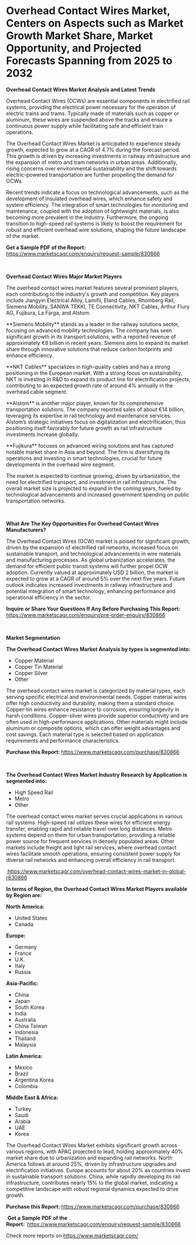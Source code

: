 <p><h1>Overhead Contact Wires Market, Centers on Aspects such as Market Growth Market Share, Market Opportunity, and Projected Forecasts Spanning from 2025 to 2032</h1></p><p><strong>Overhead Contact Wires Market Analysis and Latest Trends</strong></p>
<p><p>Overhead Contact Wires (OCWs) are essential components in electrified rail systems, providing the electrical power necessary for the operation of electric trains and trams. Typically made of materials such as copper or aluminum, these wires are suspended above the tracks and ensure a continuous power supply while facilitating safe and efficient train operations.</p><p>The Overhead Contact Wires Market is anticipated to experience steady growth, expected to grow at a CAGR of 4.7% during the forecast period. This growth is driven by increasing investments in railway infrastructure and the expansion of metro and tram networks in urban areas. Additionally, rising concerns over environmental sustainability and the shift towards electric-powered transportation are further propelling the demand for OCWs.</p><p>Recent trends indicate a focus on technological advancements, such as the development of insulated overhead wires, which enhance safety and system efficiency. The integration of smart technologies for monitoring and maintenance, coupled with the adoption of lightweight materials, is also becoming more prevalent in the industry. Furthermore, the ongoing transition to high-speed rail systems is likely to boost the requirement for robust and efficient overhead wire solutions, shaping the future landscape of the market.</p></p>
<p><strong>Get a Sample PDF of the Report:&nbsp;</strong> <a href="https://www.marketscagr.com/enquiry/request-sample/830866?utm_campaign=3271&utm_medium=2&utm_source=Github&utm_content=ia&utm_term=25032025&utm_id=overhead-contact-wires">https://www.marketscagr.com/enquiry/request-sample/830866</a></p>
<p>&nbsp;</p>
<p><strong>Overhead Contact Wires Major Market Players</strong></p>
<p><p>The overhead contact wires market features several prominent players, each contributing to the industry's growth and competition. Key players include Jiangyin Electrical Alloy, Lamifil, Eland Cables, Rhomberg Rail, Siemens Mobility, SANWA TEKKI, TE Connectivity, NKT Cables, Arthur Flury AG, Fujikura, La Farga, and Alstom.</p><p>**Siemens Mobility** stands as a leader in the railway solutions sector, focusing on advanced mobility technologies. The company has seen significant growth in its transport solutions, with a reported revenue of approximately €8 billion in recent years. Siemens aims to expand its market share through innovative solutions that reduce carbon footprints and enhance efficiency.</p><p>**NKT Cables** specializes in high-quality cables and has a strong positioning in the European market. With a strong focus on sustainability, NKT is investing in R&D to expand its product line for electrification projects, contributing to an expected growth rate of around 4% annually in the overhead cable segment.</p><p>**Alstom** is another major player, known for its comprehensive transportation solutions. The company reported sales of about €14 billion, leveraging its expertise in rail technology and maintenance services. Alstom’s strategic initiatives focus on digitalization and electrification, thus positioning itself favorably for future growth as rail infrastructure investments increase globally.</p><p>**Fujikura** focuses on advanced wiring solutions and has captured notable market share in Asia and beyond. The firm is diversifying its operations and investing in smart technologies, crucial for future developments in the overhead wire segment.</p><p>The market is expected to continue growing, driven by urbanization, the need for electrified transport, and investment in rail infrastructure. The overall market size is projected to expand in the coming years, fueled by technological advancements and increased government spending on public transportation networks.</p></p>
<p>&nbsp;</p>
<p><strong>What Are The Key Opportunities For Overhead Contact Wires Manufacturers?</strong></p>
<p><p>The Overhead Contact Wires (OCW) market is poised for significant growth, driven by the expansion of electrified rail networks, increased focus on sustainable transport, and technological advancements in wire materials and manufacturing processes. As global urbanization accelerates, the demand for efficient public transit systems will further propel OCW adoption. Currently valued at approximately USD 2 billion, the market is expected to grow at a CAGR of around 5% over the next five years. Future outlook indicates increased investments in railway infrastructure and potential integration of smart technology, enhancing performance and operational efficiency in the sector.</p></p>
<p><strong>Inquire or Share Your Questions If Any Before Purchasing This Report:</strong> <a href="https://www.marketscagr.com/enquiry/pre-order-enquiry/830866?utm_campaign=3271&utm_medium=2&utm_source=Github&utm_content=ia&utm_term=25032025&utm_id=overhead-contact-wires">https://www.marketscagr.com/enquiry/pre-order-enquiry/830866</a></p>
<p>&nbsp;</p>
<p><strong>Market Segmentation</strong></p>
<p><strong>The Overhead Contact Wires Market Analysis by types is segmented into:</strong></p>
<p><ul><li>Copper Material</li><li>Copper Tin Material</li><li>Copper Silver</li><li>Other</li></ul></p>
<p><p>The overhead contact wires market is categorized by material types, each serving specific electrical and environmental needs. Copper material wires offer high conductivity and durability, making them a standard choice. Copper-tin wires enhance resistance to corrosion, ensuring longevity in harsh conditions. Copper-silver wires provide superior conductivity and are often used in high-performance applications. Other materials might include aluminum or composite options, which can offer weight advantages and cost savings. Each material type is selected based on application requirements and performance characteristics.</p></p>
<p><strong>Purchase this Report:&nbsp;</strong><a href="https://www.marketscagr.com/purchase/830866?utm_campaign=3271&utm_medium=2&utm_source=Github&utm_content=ia&utm_term=25032025&utm_id=overhead-contact-wires">https://www.marketscagr.com/purchase/830866</a></p>
<p>&nbsp;</p>
<p><strong>The Overhead Contact Wires Market Industry Research by Application is segmented into:</strong></p>
<p><ul><li>High Speed Rail</li><li>Metro</li><li>Other</li></ul></p>
<p><p>The overhead contact wires market serves crucial applications in various rail systems. High-speed rail utilizes these wires for efficient energy transfer, enabling rapid and reliable travel over long distances. Metro systems depend on them for urban transportation, providing a reliable power source for frequent services in densely populated areas. Other markets include freight and light rail services, where overhead contact wires facilitate smooth operations, ensuring consistent power supply for diverse rail networks and enhancing overall efficiency in rail transport.</p></p>
<p><a href="https://www.marketscagr.com/overhead-contact-wires-market-in-global-r830866?utm_campaign=3271&utm_medium=2&utm_source=Github&utm_content=ia&utm_term=25032025&utm_id=overhead-contact-wires">&nbsp;https://www.marketscagr.com/overhead-contact-wires-market-in-global-r830866</a></p>
<p><strong>In terms of Region, the Overhead Contact Wires Market Players available by Region are:</strong></p>
<p>
    <p> <strong> North America: </strong>
        <ul>
            <li>United States</li>
            <li>Canada</li>
        </ul>
        </p> 
    <p> <strong> Europe: </strong>
        <ul>
            <li>Germany</li>
            <li>France</li>
            <li>U.K.</li>
            <li>Italy</li>
            <li>Russia</li>
        </ul>
        </p> 
    <p> <strong> Asia-Pacific: </strong>
        <ul>
            <li>China</li>
            <li>Japan</li>
            <li>South Korea</li>
            <li>India</li>
            <li>Australia</li>
            <li>China Taiwan</li>
            <li>Indonesia</li>
            <li>Thailand</li>
            <li>Malaysia</li>
        </ul>
        </p> 
    <p> <strong> Latin America: </strong>
        <ul>
            <li>Mexico</li>
            <li>Brazil</li>
            <li>Argentina Korea</li>
            <li>Colombia</li>
        </ul>
        </p> 
    <p> <strong> Middle East & Africa: </strong>
        <ul>
            <li>Turkey</li>
            <li>Saudi</li>
            <li>Arabia</li>
            <li>UAE</li>
            <li>Korea</li>
        </ul>
    </p>
    </p>
<p><p>The Overhead Contact Wires Market exhibits significant growth across various regions, with APAC projected to lead, holding approximately 40% market share due to urbanization and expanding rail networks. North America follows at around 25%, driven by infrastructure upgrades and electrification initiatives. Europe accounts for about 20% as countries invest in sustainable transport solutions. China, while rapidly developing its rail infrastructure, contributes nearly 15% to the global market, indicating a competitive landscape with robust regional dynamics expected to drive growth.</p></p>
<p><strong>Purchase this Report: </strong><a href="https://www.marketscagr.com/purchase/830866?utm_campaign=3271&utm_medium=2&utm_source=Github&utm_content=ia&utm_term=25032025&utm_id=overhead-contact-wires">https://www.marketscagr.com/purchase/830866</a></p>
<p>&nbsp;<strong>Get a Sample PDF of the Report:&nbsp;&nbsp;</strong><a href="https://www.marketscagr.com/enquiry/request-sample/830866?utm_campaign=3271&utm_medium=2&utm_source=Github&utm_content=ia&utm_term=25032025&utm_id=overhead-contact-wires">https://www.marketscagr.com/enquiry/request-sample/830866</a></p>
<p><strong></strong></p>
<p>Check more reports on <a href="https://www.marketscagr.com/?utm_campaign=3271&utm_medium=2&utm_source=Github&utm_content=ia&utm_term=25032025&utm_id=overhead-contact-wires">https://www.marketscagr.com/</a></p>